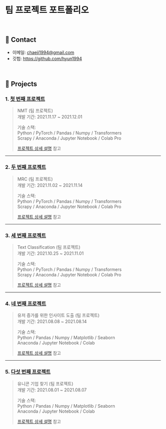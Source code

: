 # 팀 프로젝트 포트폴리오

</br>

## :pushpin: Contact
- 이메일: chaeji1994@gmail.com
- 깃헙: https://github.com/hyun1994

</br>

## :pushpin: Projects
### 1. [첫 번째 프로젝트](https://github.com/hyun1994/GoormNLP/tree/main/NMT)
>NMT (팀 프로젝트)  
>개발 기간: 2021.11.17 ~ 2021.12.01  
>  
>기술 스택:  
>Python / PyTorch / Pandas / Numpy / Transformers  
>Scrapy / Anaconda / Jupyter Notebook / Colab Pro
>  
>[프로젝트 상세 설명](https://github.com/hyun1994/GoormNLP/tree/main/NMT) 참고

---

### 2. [두 번째 프로젝트](https://github.com/hyun1994/GoormNLP/tree/main/mrc)
>MRC  (팀 프로젝트)  
>개발 기간: 2021.11.02 ~ 2021.11.14  
>  
>기술 스택:  
>Python / PyTorch / Pandas / Numpy / Transformers  
>Scrapy / Anaconda / Jupyter Notebook / Colab Pro
>  
>[프로젝트 상세 설명](https://github.com/hyun1994/GoormNLP/tree/main/mrc) 참고

---

### 3. [세 번째 프로젝트](https://github.com/hyun1994/GoormNLP/tree/main/Textclassification)
>Text Classification  (팀 프로젝트)  
>개발 기간: 2021.10.25 ~ 2021.11.01  
>  
>기술 스택:  
>Python / PyTorch / Pandas / Numpy / Transformers  
>Scrapy / Anaconda / Jupyter Notebook / Colab Pro
>  
>[프로젝트 상세 설명](https://github.com/hyun1994/GoormNLP/tree/main/Textclassification) 참고

---

### 4. [네 번째 프로젝트](https://github.com/hyun1994/team3_wanted_onboarding/tree/master/Week2_%EC%B1%84%EC%A7%80%ED%98%84)
>유저 증가를 위한 인사이트 도출  (팀 프로젝트)  
>개발 기간: 2021.08.08 ~ 2021.08.14  
>  
>기술 스택:  
>Python / Pandas / Numpy / Matplotlib / Seaborn   
>Anaconda / Jupyter Notebook / Colab
>  
>[프로젝트 상세 설명](https://github.com/hyun1994/team3_wanted_onboarding/tree/master/Week2_%EC%B1%84%EC%A7%80%ED%98%84) 참고

---

### 5. [다섯 번째 프로젝트](https://github.com/hyun1994/team3_wanted_onboarding_2nd/tree/master/Week1_%EC%B1%84%EC%A7%80%ED%98%84)
>유니콘 기업 찾기  (팀 프로젝트)  
>개발 기간: 2021.08.01 ~ 2021.08.07  
>  
>기술 스택:  
>Python / Pandas / Numpy / Matplotlib / Seaborn   
>Anaconda / Jupyter Notebook / Colab
> 
>[프로젝트 상세 설명](https://github.com/hyun1994/team3_wanted_onboarding_2nd/tree/master/Week1_%EC%B1%84%EC%A7%80%ED%98%84) 참고
